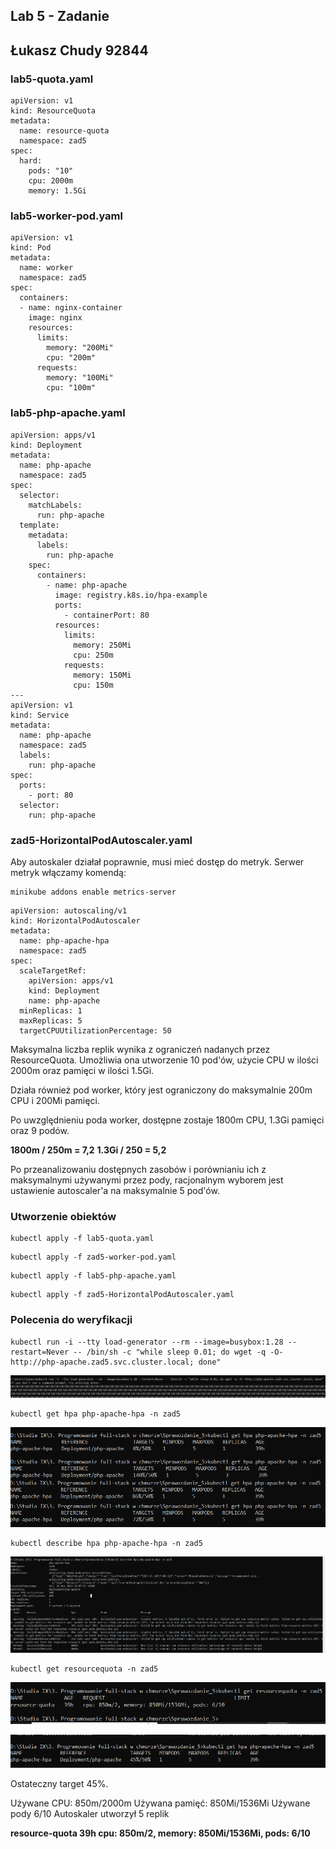 ## Lab 5 - Zadanie

## Łukasz Chudy 92844

### lab5-quota.yaml

```
apiVersion: v1
kind: ResourceQuota
metadata:
  name: resource-quota
  namespace: zad5
spec:
  hard:
    pods: "10"
    cpu: 2000m
    memory: 1.5Gi
```

### lab5-worker-pod.yaml

```
apiVersion: v1
kind: Pod
metadata:
  name: worker
  namespace: zad5
spec:
  containers:
  - name: nginx-container
    image: nginx
    resources:
      limits:
        memory: "200Mi"
        cpu: "200m"
      requests:
        memory: "100Mi"
        cpu: "100m"
```

### lab5-php-apache.yaml

```
apiVersion: apps/v1
kind: Deployment
metadata:
  name: php-apache
  namespace: zad5
spec:
  selector:
    matchLabels:
      run: php-apache
  template:
    metadata:
      labels:
        run: php-apache
    spec:
      containers:
        - name: php-apache
          image: registry.k8s.io/hpa-example
          ports:
            - containerPort: 80
          resources:
            limits:
              memory: 250Mi
              cpu: 250m
            requests:
              memory: 150Mi
              cpu: 150m
---
apiVersion: v1
kind: Service
metadata:
  name: php-apache
  namespace: zad5
  labels:
    run: php-apache
spec:
  ports:
    - port: 80
  selector:
    run: php-apache
```

### zad5-HorizontalPodAutoscaler.yaml

Aby autoskaler działał poprawnie, musi mieć dostęp do metryk. Serwer metryk włączamy komendą:

```
minikube addons enable metrics-server
```

```
apiVersion: autoscaling/v1
kind: HorizontalPodAutoscaler
metadata:
  name: php-apache-hpa
  namespace: zad5
spec:
  scaleTargetRef:
    apiVersion: apps/v1
    kind: Deployment
    name: php-apache
  minReplicas: 1
  maxReplicas: 5
  targetCPUUtilizationPercentage: 50
```

Maksymalna liczba replik wynika z ograniczeń nadanych przez ResourceQuota. Umożliwia ona utworzenie 10 pod'ów, użycie CPU w ilości 2000m oraz pamięci w ilości 1.5Gi. 

Działa również pod worker, który jest ograniczony do maksymalnie 200m CPU i 200Mi pamięci.

Po uwzględnieniu poda worker, dostępne zostaje 1800m CPU, 1.3Gi pamięci oraz 9 podów.

**1800m / 250m = 7,2**
**1.3Gi / 250 = 5,2**

Po przeanalizowaniu dostępnych zasobów i porównianiu ich z maksymalnymi używanymi przez pody, racjonalnym wyborem jest ustawienie autoscaler'a na maksymalnie 5 pod'ów.

### Utworzenie obiektów

```
kubectl apply -f lab5-quota.yaml
```

```
kubectl apply -f zad5-worker-pod.yaml
```

```
kubectl apply -f lab5-php-apache.yaml
```

```
kubectl apply -f zad5-HorizontalPodAutoscaler.yaml
```

### Polecenia do weryfikacji

```
kubectl run -i --tty load-generator --rm --image=busybox:1.28 --restart=Never -- /bin/sh -c "while sleep 0.01; do wget -q -O- http://php-apache.zad5.svc.cluster.local; done"
```

![load-generator.png](load-generator.png)

```
kubectl get hpa php-apache-hpa -n zad5
```

![get-hpa-php-apache.png](get-hpa-php-apache.png)

```
kubectl describe hpa php-apache-hpa -n zad5
```

![describe.png](describe.png)

```
kubectl get resourcequota -n zad5
```

![get-resourcequota.png](get-resourcequota.png)

![get-hpa-final.png](get-hpa-final.png)

Ostateczny target 45%.

Używane CPU: 850m/2000m
Używana pamięć: 850Mi/1536Mi
Używane pody 6/10
Autoskaler utworzył 5 replik

**resource-quota   39h   cpu: 850m/2, memory: 850Mi/1536Mi, pods: 6/10**

